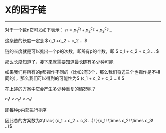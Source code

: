 # X的因子链

---
对于一个数n它可以如下表示：
$n={p_1}^{c_1} + {p_2}^{c_2} + {p_3}^{c_3} ...$

这条链的长度一定是 $ c_1 +c_2 + c_2 ... $

链的长度就是可以挑出一个p的次数，即所有p的个数，即 $ c_1 + c_2 + c_3 ... $

那么长度知道了，接下来就需要知道最长链有多少种可能

如果我们将所有的p都视作不同的（比如2有3个，那么我们将这三个也视作是不相同的），那么我们可以得到的可能性为$ (c_1 + c_2 + c_3 ...)! $

在上述的方案中它会产生多少种重复的情况呢？

$c_1! \times c_2! \times c_3! ..$

即每种p内部进行排序

因此总的方案数为$\frac{ (c_1 + c_2 + c_3 ...)! }{c_1! \times c_2! \times c_3! ..}$